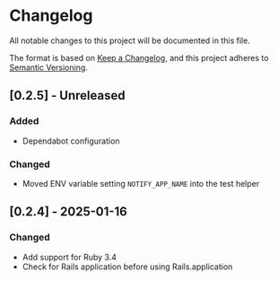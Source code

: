 # Changelog

All notable changes to this project will be documented in this file.

The format is based on [Keep a Changelog](https://keepachangelog.com/en/1.0.0/),
and this project adheres to [Semantic Versioning](https://semver.org/spec/v2.0.0.html).

## [0.2.5] - Unreleased

### Added

- Dependabot configuration

### Changed

- Moved ENV variable setting `NOTIFY_APP_NAME` into the test helper

## [0.2.4] - 2025-01-16

### Changed

- Add support for Ruby 3.4
- Check for Rails application before using Rails.application
